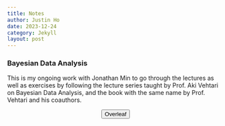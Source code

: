 ```yaml
---
title: Notes
author: Justin Ho
date: 2023-12-24
category: Jekyll
layout: post
---
```


### Bayesian Data Analysis

This is my ongoing work with Jonathan Min to go through the lectures as well as exercises by following the lecture series taught by Prof. Aki Vehtari on Bayesian Data Analysis, and the book with the same name by Prof. Vehtari and his coauthors.

<div style="text-align: center">
<a href = "https://www.overleaf.com/read/xsvznyjgqdgx#8fe54c" target="_blank" rel="noopener noreferrer">
<button class="button-23"> <i class="fa fa-leaf"></i> Overleaf
</button> 
</a>
</div>
